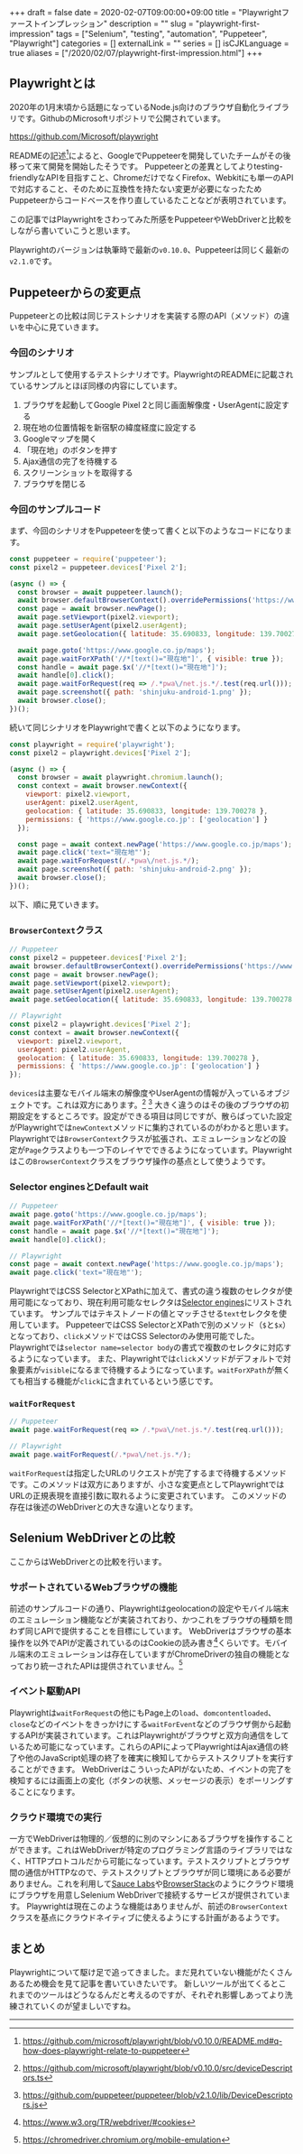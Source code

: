 +++ 
draft = false
date = 2020-02-07T09:00:00+09:00
title = "Playwrightファーストインプレッション"
description = ""
slug = "playwright-first-impression" 
tags = ["Selenium", "testing", "automation", "Puppeteer", "Playwright"]
categories = []
externalLink = ""
series = []
isCJKLanguage = true
aliases = ["/2020/02/07/playwright-first-impression.html"]
+++

## Playwrightとは

2020年の1月末頃から話題になっているNode.js向けのブラウザ自動化ライブラリです。GithubのMicrosoftリポジトリで公開されています。

<https://github.com/Microsoft/playwright>

READMEの記述[^1]によると、GoogleでPuppeteerを開発していたチームがその後移って来て開発を開始したそうです。
Puppeteerとの差異としてよりtesting-friendlyなAPIを目指すこと、ChromeだけでなくFirefox、Webkitにも単一のAPIで対応すること、そのために互換性を持たない変更が必要になったためPuppeteerからコードベースを作り直しているたことなどが表明されています。

この記事ではPlaywrightをさわってみた所感をPuppeteerやWebDriverと比較をしながら書いていこうと思います。

Playwrightのバージョンは執筆時で最新の`v0.10.0`、Puppeteerは同じく最新の`v2.1.0`です。

<!--more-->

## Puppeteerからの変更点

Puppeteerとの比較は同じテストシナリオを実装する際のAPI（メソッド）の違いを中心に見ていきます。

### 今回のシナリオ

サンプルとして使用するテストシナリオです。PlaywrightのREADMEに記載されているサンプルとほぼ同様の内容にしています。

1. ブラウザを起動してGoogle Pixel 2と同じ画面解像度・UserAgentに設定する
2. 現在地の位置情報を新宿駅の緯度経度に設定する
3. Googleマップを開く
4. 「現在地」のボタンを押す
5. Ajax通信の完了を待機する
6. スクリーンショットを取得する
7. ブラウザを閉じる

### 今回のサンプルコード

まず、今回のシナリオをPuppeteerを使って書くと以下のようなコードになります。

```javascript
const puppeteer = require('puppeteer');
const pixel2 = puppeteer.devices['Pixel 2'];

(async () => {
  const browser = await puppeteer.launch();
  await browser.defaultBrowserContext().overridePermissions('https://www.google.co.jp', ['geolocation']);
  const page = await browser.newPage();
  await page.setViewport(pixel2.viewport);
  await page.setUserAgent(pixel2.userAgent);
  await page.setGeolocation({ latitude: 35.690833, longitude: 139.700278 });

  await page.goto('https://www.google.co.jp/maps');
  await page.waitForXPath('//*[text()="現在地"]', { visible: true });
  const handle = await page.$x('//*[text()="現在地"]');
  await handle[0].click();
  await page.waitForRequest(req => /.*pwa\/net.js.*/.test(req.url()));
  await page.screenshot({ path: 'shinjuku-android-1.png' });
  await browser.close();
})();
```

続いて同じシナリオをPlaywrightで書くと以下のようになります。

```javascript
const playwright = require('playwright');
const pixel2 = playwright.devices['Pixel 2'];

(async () => {
  const browser = await playwright.chromium.launch();
  const context = await browser.newContext({
    viewport: pixel2.viewport,
    userAgent: pixel2.userAgent,
    geolocation: { latitude: 35.690833, longitude: 139.700278 },
    permissions: { 'https://www.google.co.jp': ['geolocation'] }
  });

  const page = await context.newPage('https://www.google.co.jp/maps');
  await page.click('text="現在地"');
  await page.waitForRequest(/.*pwa\/net.js.*/);
  await page.screenshot({ path: 'shinjuku-android-2.png' });
  await browser.close();
})();
```

以下、順に見ていきます。

### `BrowserContext`クラス

```javascript
// Puppeteer
const pixel2 = puppeteer.devices['Pixel 2'];
await browser.defaultBrowserContext().overridePermissions('https://www.google.co.jp', ['geolocation']);
const page = await browser.newPage();
await page.setViewport(pixel2.viewport);
await page.setUserAgent(pixel2.userAgent);
await page.setGeolocation({ latitude: 35.690833, longitude: 139.700278 });

// Playwright
const pixel2 = playwright.devices['Pixel 2'];
const context = await browser.newContext({
  viewport: pixel2.viewport,
  userAgent: pixel2.userAgent,
  geolocation: { latitude: 35.690833, longitude: 139.700278 },
  permissions: { 'https://www.google.co.jp': ['geolocation'] }
});
```

`devices`は主要なモバイル端末の解像度やUserAgentの情報が入っているオブジェクトです。これは双方にあります。[^2] [^3]
大きく違うのはその後のブラウザの初期設定をするところです。設定ができる項目は同じですが、散らばっていた設定がPlaywrightでは`newContext`メソッドに集約されているのがわかると思います。
Playwrightでは`BrowserContext`クラスが拡張され、エミュレーションなどの設定が`Page`クラスよりも一つ下のレイヤでできるようになっています。Playwrightはこの`BrowserContext`クラスをブラウザ操作の基点として使うようです。

### Selector enginesとDefault wait

```javascript
// Puppeteer
await page.goto('https://www.google.co.jp/maps');
await page.waitForXPath('//*[text()="現在地"]', { visible: true });
const handle = await page.$x('//*[text()="現在地"]');
await handle[0].click();

// Playwright
const page = await context.newPage('https://www.google.co.jp/maps');
await page.click('text="現在地"');
```

PlaywrightではCSS SelectorとXPathに加えて、書式の違う複数のセレクタが使用可能になっており、現在利用可能なセレクタは[Selector engines](https://github.com/microsoft/playwright/blob/v0.10.0/docs/selectors.md)にリストされています。
サンプルではテキストノードの値とマッチさせる`text`セレクタを使用しています。 PuppeteerではCSS SelectorとXPathで別のメソッド（`$`と`$x`）となっており、`click`メソッドではCSS Selectorのみ使用可能でした。Playwrightでは`selector name=selector body`の書式で複数のセレクタに対応するようになっています。
また、Playwrightでは`click`メソッドがデフォルトで対象要素が`visible`になるまで待機するようになっています。`waitForXPath`が無くても相当する機能が`click`に含まれているという感じです。

### `waitForRequest`

```javascript
// Puppeteer
await page.waitForRequest(req => /.*pwa\/net.js.*/.test(req.url()));

// Playwright
await page.waitForRequest(/.*pwa\/net.js.*/);
```

`waitForRequest`は指定したURLのリクエストが完了するまで待機するメソッドです。このメソッドは双方にありますが、小さな変更点としてPlaywrightではURLの正規表現を直接引数に取れるように変更されています。
このメソッドの存在は後述のWebDriverとの大きな違いとなります。

## Selenium WebDriverとの比較

ここからはWebDriverとの比較を行います。

### サポートされているWebブラウザの機能

前述のサンプルコードの通り、Playwrightはgeolocationの設定やモバイル端末のエミュレーション機能などが実装されており、かつこれをブラウザの種類を問わず同じAPIで提供することを目標にしています。
WebDriverはブラウザの基本操作を以外でAPIが定義されているのはCookieの読み書き[^4]くらいです。モバイル端末のエミュレーションは存在していますがChromeDriverの独自の機能となっており統一されたAPIは提供されていません。[^5]

### イベント駆動API

Playwrightは`waitForRequest`の他にもPage上の`load`、`domcontentloaded`、`close`などのイベントをきっかけにする`waitForEvent`などのブラウザ側から起動するAPIが実装されています。これはPlaywrightがブラウザと双方向通信をしているため可能になっています。これらのAPIによってPlaywrightはAjax通信の終了や他のJavaScript処理の終了を確実に検知してからテストスクリプトを実行することができます。
WebDriverはこういったAPIがないため、イベントの完了を検知するには画面上の変化（ボタンの状態、メッセージの表示）をポーリングすることになります。

### クラウド環境での実行

一方でWebDriverは物理的／仮想的に別のマシンにあるブラウザを操作することができます。これはWebDriverが特定のプログラミング言語のライブラリではなく、HTTPプロトコルだから可能になっています。テストスクリプトとブラウザ間の通信がHTTPなので、テストスクリプトとブラウザが同じ環境にある必要がありません。これを利用して[Sauce Labs](https://saucelabs.com/)や[BrowserStack](https://www.browserstack.com/)のようにクラウド環境にブラウザを用意しSelenium WebDriverで接続するサービスが提供されています。
Playwrightは現在このような機能はありませんが、前述の`BrowserContext`クラスを基点にクラウドネイティブに使えるようにする計画があるようです。

## まとめ

Playwrightについて駆け足で追ってきました。まだ見れていない機能がたくさんあるため機会を見て記事を書いていきたいです。
新しいツールが出てくるとこれまでのツールはどうなるんだと考えるのですが、それぞれ影響しあってより洗練されていくのが望ましいですね。

---

[^1]: <https://github.com/microsoft/playwright/blob/v0.10.0/README.md#q-how-does-playwright-relate-to-puppeteer>
[^2]: <https://github.com/microsoft/playwright/blob/v0.10.0/src/deviceDescriptors.ts>
[^3]: <https://github.com/puppeteer/puppeteer/blob/v2.1.0/lib/DeviceDescriptors.js>
[^4]: <https://www.w3.org/TR/webdriver/#cookies>
[^5]: <https://chromedriver.chromium.org/mobile-emulation>
